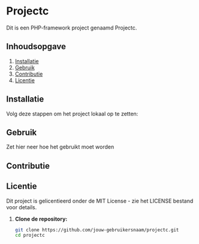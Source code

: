 # Projectc

Dit is een PHP-framework project genaamd Projectc.

## Inhoudsopgave

1. [Installatie](#installatie)
2. [Gebruik](#gebruik)
3. [Contributie](#contributie)
4. [Licentie](#licentie)

## Installatie

Volg deze stappen om het project lokaal op te zetten:

## Gebruik

Zet hier neer hoe het gebruikt moet worden

## Contributie

## Licentie

Dit project is gelicentieerd onder de MIT License - zie het LICENSE bestand voor details.

1. **Clone de repository:**

   ```bash
   git clone https://github.com/jouw-gebruikersnaam/projectc.git
   cd projectc
